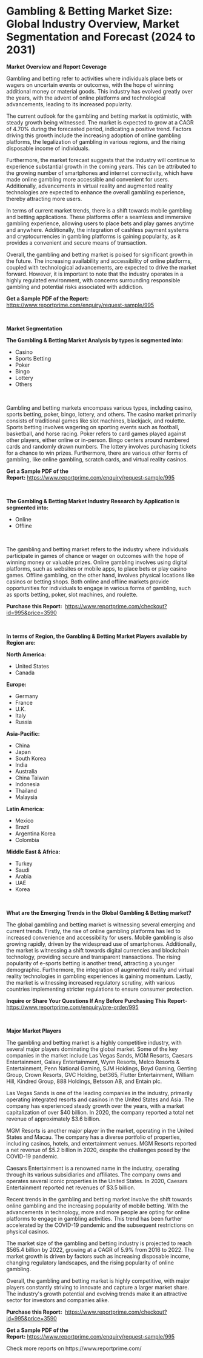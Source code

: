 <p><h1>Gambling & Betting Market Size: Global Industry Overview, Market Segmentation and Forecast (2024 to 2031)</h1></p><p><strong>Market Overview and Report Coverage</strong></p>
<p><p>Gambling and betting refer to activities where individuals place bets or wagers on uncertain events or outcomes, with the hope of winning additional money or material goods. This industry has evolved greatly over the years, with the advent of online platforms and technological advancements, leading to its increased popularity.</p><p>The current outlook for the gambling and betting market is optimistic, with steady growth being witnessed. The market is expected to grow at a CAGR of 4.70% during the forecasted period, indicating a positive trend. Factors driving this growth include the increasing adoption of online gambling platforms, the legalization of gambling in various regions, and the rising disposable income of individuals.</p><p>Furthermore, the market forecast suggests that the industry will continue to experience substantial growth in the coming years. This can be attributed to the growing number of smartphones and internet connectivity, which have made online gambling more accessible and convenient for users. Additionally, advancements in virtual reality and augmented reality technologies are expected to enhance the overall gambling experience, thereby attracting more users.</p><p>In terms of current market trends, there is a shift towards mobile gambling and betting applications. These platforms offer a seamless and immersive gambling experience, allowing users to place bets and play games anytime and anywhere. Additionally, the integration of cashless payment systems and cryptocurrencies in gambling platforms is gaining popularity, as it provides a convenient and secure means of transaction.</p><p>Overall, the gambling and betting market is poised for significant growth in the future. The increasing availability and accessibility of online platforms, coupled with technological advancements, are expected to drive the market forward. However, it is important to note that the industry operates in a highly regulated environment, with concerns surrounding responsible gambling and potential risks associated with addiction.</p></p>
<p><strong>Get a Sample PDF of the Report:</strong> <a href="https://www.reportprime.com/enquiry/request-sample/995">https://www.reportprime.com/enquiry/request-sample/995</a></p>
<p>&nbsp;</p>
<p><strong>Market Segmentation</strong></p>
<p><strong>The Gambling & Betting Market Analysis by types is segmented into:</strong></p>
<p><ul><li>Casino</li><li>Sports Betting</li><li>Poker</li><li>Bingo</li><li>Lottery</li><li>Others</li></ul></p>
<p>&nbsp;</p>
<p><p>Gambling and betting markets encompass various types, including casino, sports betting, poker, bingo, lottery, and others. The casino market primarily consists of traditional games like slot machines, blackjack, and roulette. Sports betting involves wagering on sporting events such as football, basketball, and horse racing. Poker refers to card games played against other players, either online or in-person. Bingo centers around numbered cards and randomly drawn numbers. The lottery involves purchasing tickets for a chance to win prizes. Furthermore, there are various other forms of gambling, like online gambling, scratch cards, and virtual reality casinos.</p></p>
<p><strong>Get a Sample PDF of the Report:</strong>&nbsp;<a href="https://www.reportprime.com/enquiry/request-sample/995">https://www.reportprime.com/enquiry/request-sample/995</a></p>
<p>&nbsp;</p>
<p><strong>The Gambling & Betting Market Industry Research by Application is segmented into:</strong></p>
<p><ul><li>Online</li><li>Offline</li></ul></p>
<p>&nbsp;</p>
<p><p>The gambling and betting market refers to the industry where individuals participate in games of chance or wager on outcomes with the hope of winning money or valuable prizes. Online gambling involves using digital platforms, such as websites or mobile apps, to place bets or play casino games. Offline gambling, on the other hand, involves physical locations like casinos or betting shops. Both online and offline markets provide opportunities for individuals to engage in various forms of gambling, such as sports betting, poker, slot machines, and roulette.</p></p>
<p><strong>Purchase this Report:</strong>&nbsp; <a href="https://www.reportprime.com/checkout?id=995&price=3590">https://www.reportprime.com/checkout?id=995&price=3590</a></p>
<p>&nbsp;</p>
<p><strong>In terms of Region, the Gambling & Betting Market Players available by Region are:</strong></p>
<p>
    <p> <strong> North America: </strong>
        <ul>
            <li>United States</li>
            <li>Canada</li>
        </ul>
        </p> 
    <p> <strong> Europe: </strong>
        <ul>
            <li>Germany</li>
            <li>France</li>
            <li>U.K.</li>
            <li>Italy</li>
            <li>Russia</li>
        </ul>
        </p> 
    <p> <strong> Asia-Pacific: </strong>
        <ul>
            <li>China</li>
            <li>Japan</li>
            <li>South Korea</li>
            <li>India</li>
            <li>Australia</li>
            <li>China Taiwan</li>
            <li>Indonesia</li>
            <li>Thailand</li>
            <li>Malaysia</li>
        </ul>
        </p> 
    <p> <strong> Latin America: </strong>
        <ul>
            <li>Mexico</li>
            <li>Brazil</li>
            <li>Argentina Korea</li>
            <li>Colombia</li>
        </ul>
        </p> 
    <p> <strong> Middle East & Africa: </strong>
        <ul>
            <li>Turkey</li>
            <li>Saudi</li>
            <li>Arabia</li>
            <li>UAE</li>
            <li>Korea</li>
        </ul>
    </p>
    </p>
<p>&nbsp;</p>
<p><strong>What are the Emerging Trends in the Global Gambling & Betting market?</strong></p>
<p><p>The global gambling and betting market is witnessing several emerging and current trends. Firstly, the rise of online gambling platforms has led to increased convenience and accessibility for users. Mobile gambling is also growing rapidly, driven by the widespread use of smartphones. Additionally, the market is witnessing a shift towards digital currencies and blockchain technology, providing secure and transparent transactions. The rising popularity of e-sports betting is another trend, attracting a younger demographic. Furthermore, the integration of augmented reality and virtual reality technologies in gambling experiences is gaining momentum. Lastly, the market is witnessing increased regulatory scrutiny, with various countries implementing stricter regulations to ensure consumer protection.</p></p>
<p><strong>Inquire or Share Your Questions If Any Before Purchasing This Report</strong>- <a href="https://www.reportprime.com/enquiry/pre-order/995">https://www.reportprime.com/enquiry/pre-order/995</a></p>
<p>&nbsp;</p>
<p><strong>Major Market Players</strong></p>
<p><p>The gambling and betting market is a highly competitive industry, with several major players dominating the global market. Some of the key companies in the market include Las Vegas Sands, MGM Resorts, Caesars Entertainment, Galaxy Entertainment, Wynn Resorts, Melco Resorts & Entertainment, Penn National Gaming, SJM Holdings, Boyd Gaming, Genting Group, Crown Resorts, GVC Holding, bet365, Flutter Entertainment, William Hill, Kindred Group, 888 Holdings, Betsson AB, and Entain plc.</p><p>Las Vegas Sands is one of the leading companies in the industry, primarily operating integrated resorts and casinos in the United States and Asia. The company has experienced steady growth over the years, with a market capitalization of over $40 billion. In 2020, the company reported a total net revenue of approximately $3.6 billion.</p><p>MGM Resorts is another major player in the market, operating in the United States and Macau. The company has a diverse portfolio of properties, including casinos, hotels, and entertainment venues. MGM Resorts reported a net revenue of $5.2 billion in 2020, despite the challenges posed by the COVID-19 pandemic.</p><p>Caesars Entertainment is a renowned name in the industry, operating through its various subsidiaries and affiliates. The company owns and operates several iconic properties in the United States. In 2020, Caesars Entertainment reported net revenues of $3.5 billion.</p><p>Recent trends in the gambling and betting market involve the shift towards online gambling and the increasing popularity of mobile betting. With the advancements in technology, more and more people are opting for online platforms to engage in gambling activities. This trend has been further accelerated by the COVID-19 pandemic and the subsequent restrictions on physical casinos.</p><p>The market size of the gambling and betting industry is projected to reach $565.4 billion by 2022, growing at a CAGR of 5.9% from 2016 to 2022. The market growth is driven by factors such as increasing disposable income, changing regulatory landscapes, and the rising popularity of online gambling.</p><p>Overall, the gambling and betting market is highly competitive, with major players constantly striving to innovate and capture a larger market share. The industry's growth potential and evolving trends make it an attractive sector for investors and companies alike.</p></p>
<p><strong>Purchase this Report:</strong>&nbsp;&nbsp;<a href="https://www.reportprime.com/checkout?id=995&price=3590">https://www.reportprime.com/checkout?id=995&price=3590</a></p>
<p></p>
<p><strong>Get a Sample PDF of the Report:</strong>&nbsp;<a href="https://www.reportprime.com/enquiry/request-sample/995">https://www.reportprime.com/enquiry/request-sample/995</a></p>
<p>Check more reports on https://www.reportprime.com/</p>